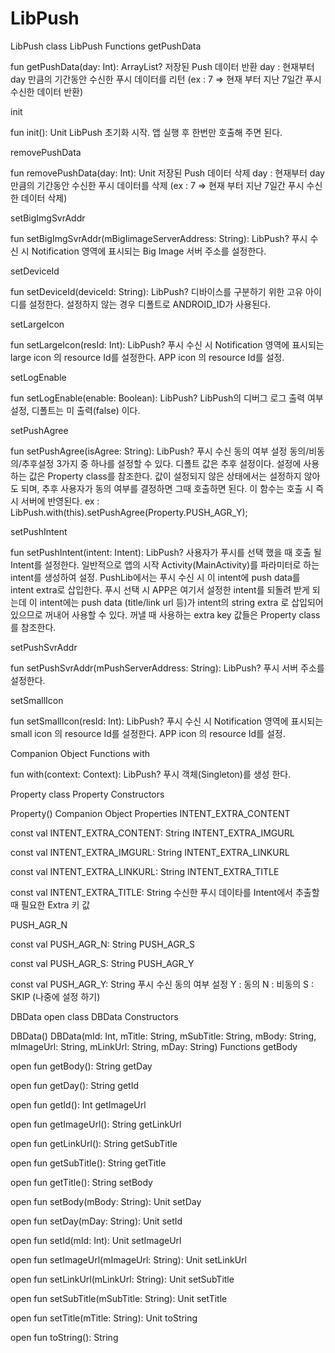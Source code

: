 # LibPush
LibPush
class LibPush
Functions
getPushData

fun getPushData(day: Int): ArrayList<DBData>?
    저장된 Push 데이터 반환 day : 현재부터 day 만큼의 기간동안 수신한 푸시 데이터를 리턴 
    (ex : 7 => 현재 부터 지난 7일간 푸시 수신한 데이터 반환)

init

fun init(): Unit
LibPush 초기화 시작. 앱 실행 후 한번만 호출해 주면 된다.

removePushData

fun removePushData(day: Int): Unit
저장된 Push 데이터 삭제 day : 현재부터 day 만큼의 기간동안 수신한 푸시 데이터를 삭제 (ex : 7 => 현재 부터 지난 7일간 푸시 수신한 데이터 삭제)

setBigImgSvrAddr

fun setBigImgSvrAddr(mBigIimageServerAddress: String): LibPush?
푸시 수신 시 Notification 영역에 표시되는 Big Image 서버 주소를 설정한다.

setDeviceId

fun setDeviceId(deviceId: String): LibPush?
디바이스를 구분하기 위한 고유 아이디를 설정한다. 설정하지 않는 경우 디폴트로 ANDROID_ID가 사용된다.

setLargeIcon

fun setLargeIcon(resId: Int): LibPush?
푸시 수신 시 Notification 영역에 표시되는 large icon 의 resource Id를 설정한다. APP icon 의 resource Id를 설정.

setLogEnable

fun setLogEnable(enable: Boolean): LibPush?
LibPush의 디버그 로그 출력 여부 설정, 디폴트는 미 출력(false) 이다.

setPushAgree

fun setPushAgree(isAgree: String): LibPush?
푸시 수신 동의 여부 설정 동의/비동의/추후설정 3가지 중 하나를 설정할 수 있다. 디폴트 값은 추후 설정이다. 설정에 사용하는 값은 Property class를 참조한다. 값이 설정되지 않은 상태에서는 설정하지 않아도 되며, 추후 사용자가 동의 여부를 결정하면 그때 호출하면 된다. 이 함수는 호출 시 즉시 서버에 반영된다. ex : LibPush.with(this).setPushAgree(Property.PUSH_AGR_Y);

setPushIntent

fun setPushIntent(intent: Intent): LibPush?
사용자가 푸시를 선택 했을 때 호출 될 Intent를 설정한다. 일반적으로 앱의 시작 Activity(MainActivity)를 파라미터로 하는 intent를 생성하여 설정. PushLib에서는 푸시 수신 시 이 intent에 push data를 intent extra로 삽입한다. 푸시 선택 시 APP은 여기서 설정한 intent를 되돌려 받게 되는데 이 intent에는 push data (title/link url 등)가 intent의 string extra 로 삽입되어 있으므로 꺼내어 사용할 수 있다. 꺼낼 때 사용하는 extra key 값들은 Property class를 참조한다.

setPushSvrAddr

fun setPushSvrAddr(mPushServerAddress: String): LibPush?
푸시 서버 주소를 설정한다.

setSmallIcon

fun setSmallIcon(resId: Int): LibPush?
푸시 수신 시 Notification 영역에 표시되는 small icon 의 resource Id를 설정한다. APP icon 의 resource Id를 설정.

Companion Object Functions
with

fun with(context: Context): LibPush?
푸시 객체(Singleton)를 생성 한다.


Property
class Property
Constructors
<init>

Property()
Companion Object Properties
INTENT_EXTRA_CONTENT

const val INTENT_EXTRA_CONTENT: String
INTENT_EXTRA_IMGURL

const val INTENT_EXTRA_IMGURL: String
INTENT_EXTRA_LINKURL

const val INTENT_EXTRA_LINKURL: String
INTENT_EXTRA_TITLE

const val INTENT_EXTRA_TITLE: String
수신한 푸시 데이타를 Intent에서 추출할 때 필요한 Extra 키 값

PUSH_AGR_N

const val PUSH_AGR_N: String
PUSH_AGR_S

const val PUSH_AGR_S: String
PUSH_AGR_Y

const val PUSH_AGR_Y: String
푸시 수신 동의 여부 설정 Y : 동의 N : 비동의 S : SKIP (나중에 설정 하기)


DBData
open class DBData
Constructors
<init>

DBData()
DBData(mId: Int, mTitle: String, mSubTitle: String, mBody: String, mImageUrl: String, mLinkUrl: String, mDay: String)
Functions
getBody

open fun getBody(): String
getDay

open fun getDay(): String
getId

open fun getId(): Int
getImageUrl

open fun getImageUrl(): String
getLinkUrl

open fun getLinkUrl(): String
getSubTitle

open fun getSubTitle(): String
getTitle

open fun getTitle(): String
setBody

open fun setBody(mBody: String): Unit
setDay

open fun setDay(mDay: String): Unit
setId

open fun setId(mId: Int): Unit
setImageUrl

open fun setImageUrl(mImageUrl: String): Unit
setLinkUrl

open fun setLinkUrl(mLinkUrl: String): Unit
setSubTitle

open fun setSubTitle(mSubTitle: String): Unit
setTitle

open fun setTitle(mTitle: String): Unit
toString

open fun toString(): String
